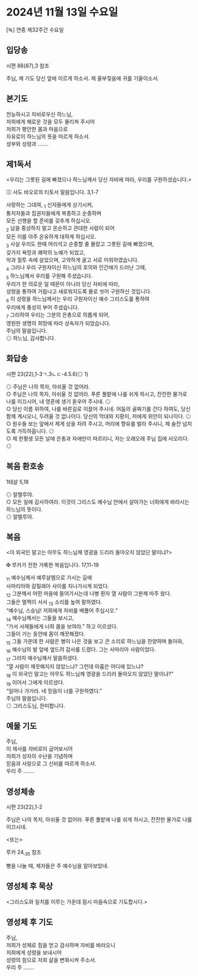 # 2024년 11월 13일 수요일

[녹] 연중 제32주간 수요일  


## 입당송

시편 88(87),3 참조

주님, 제 기도 당신 앞에 이르게 하소서. 제 울부짖음에 귀를 기울이소서.  
  
## 본기도

전능하시고 자비로우신 하느님,  
저희에게 해로운 것을 모두 물리쳐 주시어  
저희가 평안한 몸과 마음으로  
자유로이 하느님의 뜻을 따르게 하소서.  
성부와 성령과 …….  
  
## 제1독서

<우리는 그릇된 길에 빠졌으나 하느님께서 당신 자비에 따라, 우리를 구원하셨습니다.>

▥ 사도 바오로의 티토서 말씀입니다. 3,1-7

사랑하는 그대여, <sub>1</sub> 신자들에게 상기시켜,  
통치자들과 집권자들에게 복종하고 순종하며  
모든 선행을 할 준비를 갖추게 하십시오.  
<sub>2</sub> 남을 중상하지 말고 온순하고 관대한 사람이 되어  
모든 이를 아주 온유하게 대하게 하십시오.  
<sub>3</sub> 사실 우리도 한때 어리석고 순종할 줄 몰랐고 그릇된 길에 빠졌으며,  
갖가지 욕망과 쾌락의 노예가 되었고,  
악과 질투 속에 살았으며, 고약하게 굴고 서로 미워하였습니다.  
<sub>4</sub> 그러나 우리 구원자이신 하느님의 호의와 인간애가 드러난 그때,  
<sub>5</sub> 하느님께서 우리를 구원해 주셨습니다.  
우리가 한 의로운 일 때문이 아니라 당신 자비에 따라,  
성령을 통하여 거듭나고 새로워지도록 물로 씻어 구원하신 것입니다.  
<sub>6</sub> 이 성령을 하느님께서는 우리 구원자이신 예수 그리스도를 통하여  
우리에게 풍성히 부어 주셨습니다.  
<sub>7</sub> 그리하여 우리는 그분의 은총으로 의롭게 되어,  
영원한 생명의 희망에 따라 상속자가 되었습니다.  
주님의 말씀입니다.  
◎ 하느님, 감사합니다.  
  
## 화답송

시편 23(22),1-3ㄱ.3ㄴㄷ-4.5.6(◎ 1)

◎ 주님은 나의 목자, 아쉬울 것 없어라.  
○ 주님은 나의 목자, 아쉬울 것 없어라. 푸른 풀밭에 나를 쉬게 하시고, 잔잔한 물가로 나를 이끄시어, 내 영혼에 생기 돋우어 주시네. ◎  
○ 당신 이름 위하여, 나를 바른길로 이끌어 주시네. 어둠의 골짜기를 간다 하여도, 당신 함께 계시오니, 두려울 것 없나이다. 당신의 막대와 지팡이, 저에게 위안이 되나이다. ◎  
○ 원수들 보는 앞에서 제게 상을 차려 주시고, 머리에 향유를 발라 주시니, 제 술잔 넘치도록 가득하옵니다. ◎  
○ 제 한평생 모든 날에 은총과 자애만이 따르리니, 저는 오래오래 주님 집에 사오리다. ◎  
  
## 복음 환호송

1테살 5,18

◎ 알렐루야.  
○ 모든 일에 감사하여라. 이것이 그리스도 예수님 안에서 살아가는 너희에게 바라시는 하느님의 뜻이다.  
◎ 알렐루야.  
  
## 복음

<이 외국인 말고는 아무도 하느님께 영광을 드리러 돌아오지 않았단 말이냐?>

✠ 루카가 전한 거룩한 복음입니다. 17,11-19

<sub>11</sub> 예수님께서 예루살렘으로 가시는 길에  
사마리아와 갈릴래아 사이를 지나가시게 되었다.  
<sub>12</sub> 그분께서 어떤 마을에 들어가시는데 나병 환자 열 사람이 그분께 마주 왔다.  
그들은 멀찍이 서서 <sub>13</sub> 소리를 높여 말하였다.  
“예수님, 스승님! 저희에게 자비를 베풀어 주십시오.”  
<sub>14</sub> 예수님께서는 그들을 보시고,  
“가서 사제들에게 너희 몸을 보여라.” 하고 이르셨다.  
그들이 가는 동안에 몸이 깨끗해졌다.  
<sub>15</sub> 그들 가운데 한 사람은 병이 나은 것을 보고 큰 소리로 하느님을 찬양하며 돌아와,  
<sub>16</sub> 예수님의 발 앞에 엎드려 감사를 드렸다. 그는 사마리아 사람이었다.  
<sub>17</sub> 그러자 예수님께서 말씀하셨다.  
“열 사람이 깨끗해지지 않았느냐? 그런데 아홉은 어디에 있느냐?  
<sub>18</sub> 이 외국인 말고는 아무도 하느님께 영광을 드리러 돌아오지 않았단 말이냐?”  
<sub>19</sub> 이어서 그에게 이르셨다.  
“일어나 가거라. 네 믿음이 너를 구원하였다.”  
주님의 말씀입니다.  
◎ 그리스도님, 찬미합니다.  
  
## 예물 기도

주님,  
이 제사를 자비로이 굽어보시어  
저희가 성자의 수난을 기념하며  
믿음과 사랑으로 그 신비를 따르게 하소서.  
우리 주 …….  
  
## 영성체송

시편 23(22),1-2

주님은 나의 목자, 아쉬울 것 없어라. 푸른 풀밭에 나를 쉬게 하시고, 잔잔한 물가로 나를 이끄시네.  
  
<또는>  
  
루카 24,<sub>35</sub> 참조  
  
빵을 나눌 때, 제자들은 주 예수님을 알아보았네.  
## 영성체 후 묵상

<그리스도와 일치를 이루는 가운데 잠시 마음속으로 기도합시다.>  
## 영성체 후 기도

주님,  
저희가 성체로 힘을 얻고 감사하며 자비를 바라오니  
저희에게 성령을 보내시어  
성령의 힘으로 저희 삶을 변화시켜 주소서.  
우리 주 …….